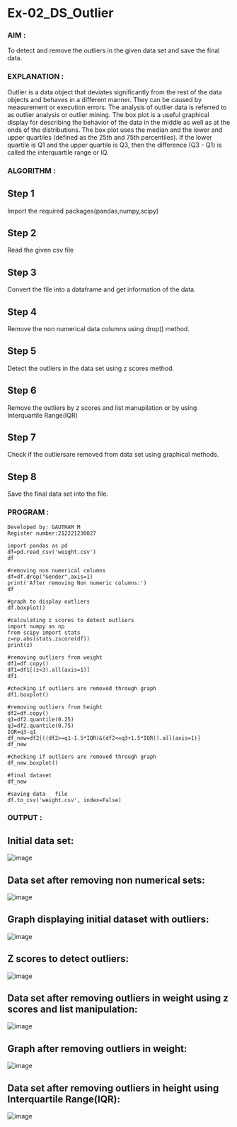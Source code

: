# Ex-02_DS_Outlier
### AIM :
To detect and remove the outliers in the given data set and save the final data.
### EXPLANATION :
Outlier is a data object that deviates significantly from the rest of the data objects and behaves in a different manner. They can be caused by measurement or execution errors. The analysis of outlier data is referred to as outlier analysis or outlier mining. The box plot is a useful graphical display for describing the behavior of the data in the middle as well as at the ends of the distributions. The box plot uses the median and the lower and upper quartiles (defined as the 25th and 75th percentiles). If the lower quartile is Q1 and the upper quartile is Q3, then the difference (Q3 - Q1) is called the interquartile range or IQ.
### ALGORITHM :
## Step 1
Import the required packages(pandas,numpy,scipy)
## Step 2
Read the given csv file
## Step 3
Convert the file into a dataframe and get information of the data.
## Step 4
Remove the non numerical data columns using drop() method.
## Step 5
Detect the outliers in the data set using z scores method.
## Step 6
Remove the outliers by z scores and list manupilation or by using Interquartile Range(IQR)
## Step 7
Check if the outliersare removed from data set using graphical methods.
## Step 8
Save the final data set into the file.
### PROGRAM :
```
Developed by: GAUTHAM M
Register number:212221230027

import pandas as pd
df=pd.read_csv('weight.csv')
df

#removing non numerical columns
df=df.drop("Gender",axis=1)
print('After removing Non numeric columns:')
df

#graph to display outliers
df.boxplot()

#calculating z scores to detect outliers
import numpy as np
from scipy import stats
z=np.abs(stats.zscore(df))
print(z)

#removing outliers from weight
df1=df.copy()
df1=df1[(z<3).all(axis=1)]
df1

#checking if outliers are removed through graph
df1.boxplot()

#removing outliers from height
df2=df.copy()
q1=df2.quantile(0.25)
q3=df2.quantile(0.75)
IQR=q3-q1
df_new=df2[((df2>=q1-1.5*IQR)&(df2<=q3+1.5*IQR)).all(axis=1)]
df_new

#checking if outliers are removed through graph
df_new.boxplot()

#final dataset
df_new

#saving data   file
df.to_csv('weight.csv', index=False)
```
### OUTPUT :
## Initial data set:
![image](https://user-images.githubusercontent.com/94810884/161677254-a5dc7472-a96c-406a-8857-77bfb41ca014.png)

## Data set after removing non numerical sets:
![image](https://user-images.githubusercontent.com/94810884/161677314-102e4773-6b13-4a5b-977d-755c95e9c658.png)

## Graph displaying initial dataset with outliers:
![image](https://user-images.githubusercontent.com/94810884/161677377-e5d52176-3736-4585-b84d-ebb054acfe24.png)

## Z scores to detect outliers:
![image](https://user-images.githubusercontent.com/94810884/161677422-fcf9730c-1dac-44dc-9183-667fac0ec0f1.png)

## Data set after removing outliers in weight using z scores and list manipulation:
![image](https://user-images.githubusercontent.com/94810884/161677479-77e40187-f0bf-40c9-ab12-bc67516c7d77.png)

## Graph after removing outliers in weight:
![image](https://user-images.githubusercontent.com/94810884/161677562-c7e351e5-c2f3-4b8c-be63-243996a3550f.png)

## Data set after removing outliers in height using Interquartile Range(IQR):
![image](https://user-images.githubusercontent.com/94810884/161677608-1b83af73-726c-45a9-901b-280805be2d6a.png)



